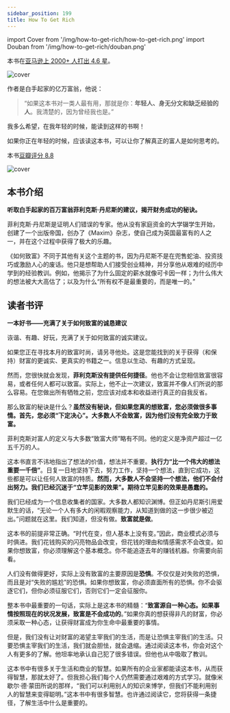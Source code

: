 ```yaml
---
sidebar_position: 199
title: How To Get Rich
---
```


import Cover from '/img/how-to-get-rich/how-to-get-rich.png'
import Douban from '/img/how-to-get-rich/douban.png'

本书在[亚马逊上 2000+ 人打出 4.6 星](https://www.amazon.com/How-Get-Rich-Greatest-Entrepreneurs/dp/1591842719)。

<img src={Cover} alt="cover" style={{width:300}} />


作者是白手起家的亿万富翁，他说：

> “如果这本书对一类人最有用，那就是你：**年轻人、身无分文和缺乏经验的人**。我清楚的，因为曾经我也是。”

我多么希望，在我年轻的时候，能读到这样的书啊！

如果你正在年轻的时候，应该读这本书，可以让你了解真正的富人是如何思考的。

本书[豆瓣评分 8.8](https://book.douban.com/subject/6762560/)

<img src={Douban} alt="cover" style={{width:700}} />

## 本书介绍

**听取白手起家的百万富翁菲利克斯·丹尼斯的建议，揭开财务成功的秘诀。**

菲利克斯·丹尼斯是证明人们错误的专家。他从没有家庭资金的大学辍学生开始，创建了一个出版帝国，创办了《Maxim》杂志，使自己成为英国最富有的人之一，并在这个过程中获得了极大的乐趣。

《如何致富》不同于其他有关这个主题的书，因为丹尼斯不是在兜售蛇油、投资技巧或激励人心的废话。他只是想帮助人们接受创业精神，并分享他从艰难的经历中学到的经验教训。例如，他揭示了为什么固定的薪水就像可卡因一样；为什么伟大的想法被大大高估了；以及为什么“所有权不是最重要的，而是唯一的。”


## 读者书评

**一本好书——充满了关于如何致富的诚恳建议**

诙谐、有趣、好玩，充满了关于如何致富的诚实建议。

如果您正在寻找本月的致富时尚，请另寻他处。这是您能找到的关于获得（和保持）财富的更诚实、更真实的书籍之一。信息以生动、有趣的方式呈现。

然而，您很快就会发现，**菲利克斯没有提供任何捷径**。他也不会让您相信致富很容易，或者任何人都可以致富。实际上，他不止一次建议，致富并不像人们所说的那么容易。在您做出所有牺牲之前，您应该对成本和收益进行真正的自我反省。

那么致富的秘诀是什么？**虽然没有秘诀，但如果您真的想致富，您必须做很多事情。首先，您必须“下定决心”。大多数人不会致富，因为他们没有完全致力于致富。**

菲利克斯对富人的定义与大多数“致富大师”略有不同。他的定义是净资产超过一亿五千万的人。

这本书直言不讳地指出了想法的价值，想法并不重要。**执行力“比一个伟大的想法重要一千倍”**。日复一日地坚持下去，努力工作，坚持一个想法，直到它成功，这些都是可以让任何人致富的特质。**然而，大多数人不会坚持一个想法，他们不会付出努力。我们已经沉迷于“立竿见影的效果”。期待立竿见影的效果是愚蠢的。**

我们已经成为一个信息收集者的国家。大多数人都知识渊博。但正如丹尼斯引用爱默生的话，“无论一个人有多大的闲暇观察能力，从知道到做的这一步很少被迈出。”问题就在这里。我们知道，但没有做。**致富就是做**。

这本书的前提非常正确。“时代在变，但人基本上没有变。”因此，商业模式必须与时俱进。我们花钱购买的闪亮物品会改变，但花钱的理由和情感需求不会改变。如果你想致富，你必须理解这个基本概念。你不能追逐去年的赚钱机器。你需要向前看。

人们没有做得更好，实际上没有致富的主要原因是**恐惧**。不仅仅是对失败的恐惧，而且是对“失败的尴尬”的恐惧。如果你想致富，你必须直面所有的恐惧。你不会驱逐它们，但你必须征服它们，否则它们一定会征服你。

整本书中最重要的一句话，实际上是这本书的精髓：“**致富源自一种心态。如果事情按照现在的状况发展，致富是不会成功的**。”如果你真的想获得非凡的财富，你必须采取一种心态，让获得财富成为你生命中最重要的事情。

但是，我们没有让对财富的渴望主宰我们的生活，而是让恐惧主宰我们的生活。只要恐惧主宰我们的生活，我们就会胆怯，就会退缩。通过阅读这本书，你会对这个人有更多的了解。他坦率地承认自己犯了很多错误。但他也从中吸取了教训。

这本书中有很多关于生活和商业的智慧。如果所有的企业家都能读这本书，从而获得智慧，那就太好了。但我担心我们每个人仍然需要通过艰难的方式学习。就像米歇尔·德·蒙田所说的那样，“我们可以利用别人的知识来博学，但我们不能利用别人的智慧来变得聪明。”这本书中有很多智慧。也许通过阅读它，您将获得一条捷径，了解生活中什么是重要的。




